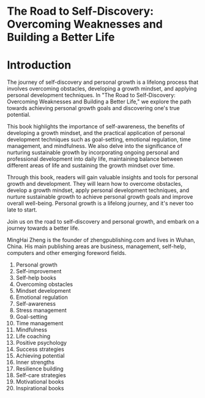 # The Road to Self-Discovery: Overcoming Weaknesses and Building a Better Life

# Introduction

The journey of self-discovery and personal growth is a lifelong process that involves overcoming obstacles, developing a growth mindset, and applying personal development techniques. In "The Road to Self-Discovery: Overcoming Weaknesses and Building a Better Life," we explore the path towards achieving personal growth goals and discovering one's true potential.

This book highlights the importance of self-awareness, the benefits of developing a growth mindset, and the practical application of personal development techniques such as goal-setting, emotional regulation, time management, and mindfulness. We also delve into the significance of nurturing sustainable growth by incorporating ongoing personal and professional development into daily life, maintaining balance between different areas of life and sustaining the growth mindset over time.

Through this book, readers will gain valuable insights and tools for personal growth and development. They will learn how to overcome obstacles, develop a growth mindset, apply personal development techniques, and nurture sustainable growth to achieve personal growth goals and improve overall well-being. Personal growth is a lifelong journey, and it's never too late to start.

Join us on the road to self-discovery and personal growth, and embark on a journey towards a better life.


MingHai Zheng is the founder of zhengpublishing.com and lives in Wuhan, China. His main publishing areas are business, management, self-help, computers and other emerging foreword fields.



1. Personal growth
2. Self-improvement
3. Self-help books
4. Overcoming obstacles
5. Mindset development
6. Emotional regulation
7. Self-awareness
8. Stress management
9. Goal-setting
10. Time management
11. Mindfulness
12. Life coaching
13. Positive psychology
14. Success strategies
15. Achieving potential
16. Inner strengths
17. Resilience building
18. Self-care strategies
19. Motivational books
20. Inspirational books

